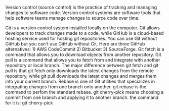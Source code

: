 Version control (source control) is the practice of tracking and managing changes to software code. Version control systems are software tools that help software teams manage changes to source code over time.


Git is a version control system installed locally on the computer. Git allows developers to track changes made to a code, while GitHub is a cloud-based hosting service used for hosting git repositories. You can use Git without GitHub but you can't use GitHub without Git.
Here are three GitHub alternatives: 1) AWS CodeCommit 2) Bitbucket 3) SourceForge.
Git fetch is a command that allows you to download objects from another repository. Git pull is a command that allows you to fetch from and integrate with another repository or local branch. The major difference between git fetch and git pull is that git fetch only downloads the latest changes from the remote repository, while git pull downloads the latest changes and merges them into your current branch.
Rebase is one of Git utilities that specializes in integrating changes from one branch onto another. git rebase <base> is the command to perfom the standard rebase.
git cherry-pick means choosing a commit from one branch and applying it to another branch. the command for it is: git cherry-pick<commit-hash>
